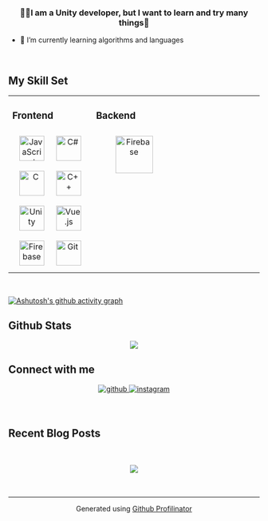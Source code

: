 ### <div align="center">👨‍💻I am a Unity developer, but I want to learn and try many things🚀</div>  
  

- 🌱 I’m currently learning algorithms and languages  
  

<br/>  



## My Skill Set  
<div align="center">
<table><tr><td valign="top" width="33%">



### Frontend  
<div align="center">  
<img style="margin: 10px" src="https://profilinator.rishav.dev/skills-assets/javascript-original.svg" alt="JavaScript" height="50" />  
<img style="margin: 10px" src="https://profilinator.rishav.dev/skills-assets/csharp-original.svg" alt="C#" height="50" />  
<img style="margin: 10px" src="https://profilinator.rishav.dev/skills-assets/c-original.svg" alt="C" height="50" />  
<img style="margin: 10px" src="https://profilinator.rishav.dev/skills-assets/cplusplus-original.svg" alt="C++" height="50" />  
<img style="margin: 10px" src="https://profilinator.rishav.dev/skills-assets/unity.png" alt="Unity" height="50" />  
<img style="margin: 10px" src="https://profilinator.rishav.dev/skills-assets/vuejs-original-wordmark.svg" alt="Vue.js" height="50" />  
<img style="margin: 10px" src="https://profilinator.rishav.dev/skills-assets/firebase.png" alt="Firebase" height="50" />  
<img style="margin: 10px" src="https://profilinator.rishav.dev/skills-assets/git-scm-icon.svg" alt="Git" height="50" />  
</div>

</td><td valign="top" width="33%">



### Backend  
<div align="center">  
<img style="margin: 10px" src="https://profilinator.rishav.dev/skills-assets/firebase.png" alt="Firebase" height="75" />  
</div>

</td><td valign="top" width="33%">



</td></tr></table>
</div>

<br/>  

[![Ashutosh's github activity graph](https://activity-graph.herokuapp.com/graph?username=taehuuun&bg_color=1f1f1f&color=ffffff&line=4c8e9e&point=00ffbf&area=true&hide_border=true)](https://github.com/ashutosh00710/github-readme-activity-graph)

## Github Stats  
<div align="center"><img src="https://github-readme-stats.vercel.app/api?username=taehuuun&show_icons=true&count_private=true&hide_border=true" align="center" /></div>  

## Connect with me  
<div align="center">
<a href="https://github.com/taehuuun" target="_blank">
<img src=https://img.shields.io/badge/github-%2324292e.svg?&style=for-the-badge&logo=github&logoColor=white alt=github style="margin-bottom: 5px;" />
</a>
<a href="https://instagram.com/lim_tt_" target="_blank">
<img src=https://img.shields.io/badge/instagram-%23000000.svg?&style=for-the-badge&logo=instagram&logoColor=white alt=instagram style="margin-bottom: 5px;" />
</a>  
</div>  
  

<br/>  




<br/>  


## Recent Blog Posts  
  

<br/>  

  

<br/>  

<div align="center">
<img src="https://komarev.com/ghpvc/?username=taehuuun&&style=flat-square" align="center" />
</div>  
  

<br/>  


<br />

----
<div align="center">Generated using <a href="https://profilinator.rishav.dev/" target="_blank">Github Profilinator</a></div>
